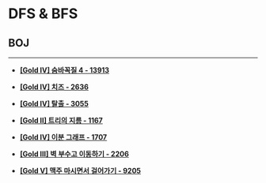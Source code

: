# DFS & BFS

## BOJ

<hr>

- __[[Gold IV] 숨바꼭질 4 - 13913](./13913. 숨바꼭질 4/)__

- __[[Gold IV] 치즈 - 2636](./2636. 치즈/)__

- __[[Gold IV] 탈출 - 3055](./3055. 탈출/)__

- __[[Gold II] 트리의 지름 - 1167](./1167. 트리의 지름/)__

- __[[Gold IV] 이분 그래프 - 1707](./1707. 이분 그래프/)__

- __[[Gold III] 벽 부수고 이동하기 - 2206](./2206. 벽 부수고 이동하기/)__

- __[[Gold V] 맥주 마시면서 걸어가기 - 9205](./9205. 맥주 마시면서 걸어가기/)__
